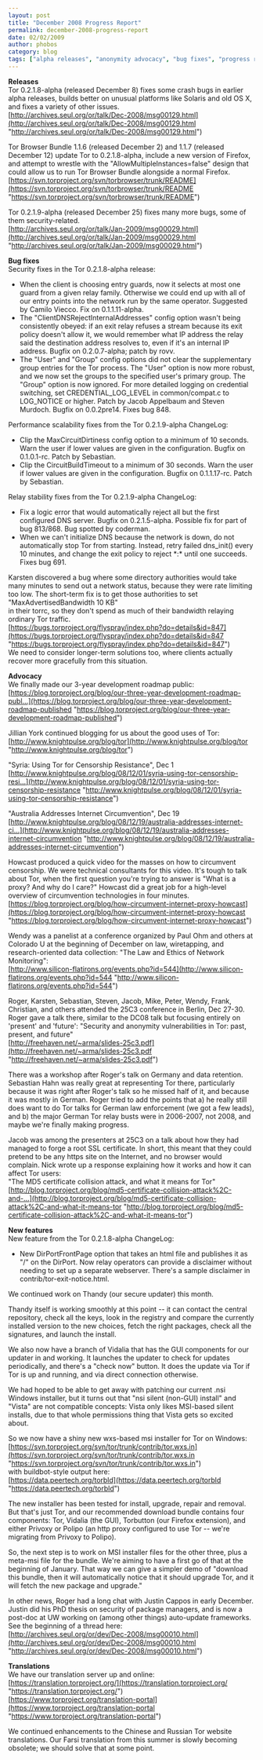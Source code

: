 ```yaml
---
layout: post
title: "December 2008 Progress Report"
permalink: december-2008-progress-report
date: 02/02/2009
author: phobos
category: blog
tags: ["alpha releases", "anonymity advocacy", "bug fixes", "progress report", "security fixes"]
---
```


 **Releases**  
Tor 0.2.1.8-alpha (released December 8) fixes some crash bugs in earlier alpha releases, builds better on unusual platforms like Solaris and old OS X, and fixes a variety of other issues.  
 [http://archives.seul.org/or/talk/Dec-2008/msg00129.html](http://archives.seul.org/or/talk/Dec-2008/msg00129.html "http://archives.seul.org/or/talk/Dec-2008/msg00129.html")

Tor Browser Bundle 1.1.6 (released December 2) and 1.1.7 (released December 12) update Tor to 0.2.1.8-alpha, include a new version of Firefox, and attempt to wrestle with the "AllowMultipleInstances=false" design that could allow us to run Tor Browser Bundle alongside a normal Firefox.  
 [https://svn.torproject.org/svn/torbrowser/trunk/README](https://svn.torproject.org/svn/torbrowser/trunk/README "https://svn.torproject.org/svn/torbrowser/trunk/README")

Tor 0.2.1.9-alpha (released December 25) fixes many more bugs, some of them security-related.  
 [http://archives.seul.org/or/talk/Jan-2009/msg00029.html](http://archives.seul.org/or/talk/Jan-2009/msg00029.html "http://archives.seul.org/or/talk/Jan-2009/msg00029.html")

**Bug fixes**  
Security fixes in the Tor 0.2.1.8-alpha release:  
 - When the client is choosing entry guards, now it selects at most one guard from a given relay family. Otherwise we could end up with all of our entry points into the network run by the same operator. Suggested by Camilo Viecco. Fix on 0.1.1.11-alpha.  
 - The "ClientDNSRejectInternalAddresses" config option wasn't being consistently obeyed: if an exit relay refuses a stream because its exit policy doesn't allow it, we would remember what IP address the relay said the destination address resolves to, even if it's an internal IP address. Bugfix on 0.2.0.7-alpha; patch by rovv.  
 - The "User" and "Group" config options did not clear the supplementary group entries for the Tor process. The "User" option is now more robust, and we now set the groups to the specified user's primary group. The "Group" option is now ignored. For more detailed logging on credential switching, set CREDENTIAL\_LOG\_LEVEL in common/compat.c to LOG\_NOTICE or higher. Patch by Jacob Appelbaum and Steven Murdoch. Bugfix on 0.0.2pre14. Fixes bug 848.

Performance scalability fixes from the Tor 0.2.1.9-alpha ChangeLog:  
 - Clip the MaxCircuitDirtiness config option to a minimum of 10 seconds. Warn the user if lower values are given in the configuration. Bugfix on 0.1.0.1-rc. Patch by Sebastian.  
 - Clip the CircuitBuildTimeout to a minimum of 30 seconds. Warn the user if lower values are given in the configuration. Bugfix on 0.1.1.17-rc. Patch by Sebastian.

Relay stability fixes from the Tor 0.2.1.9-alpha ChangeLog:  
 - Fix a logic error that would automatically reject all but the first configured DNS server. Bugfix on 0.2.1.5-alpha. Possible fix for part of bug 813/868. Bug spotted by coderman.  
 - When we can't initialize DNS because the network is down, do not automatically stop Tor from starting. Instead, retry failed dns\_init() every 10 minutes, and change the exit policy to reject \*:\* until one succeeds. Fixes bug 691.

Karsten discovered a bug where some directory authorities would take many minutes to send out a network status, because they were rate limiting too low. The short-term fix is to get those authorities to set  
 "MaxAdvertisedBandwidth 10 KB"  
in their torrc, so they don't spend as much of their bandwidth relaying ordinary Tor traffic.  
 [https://bugs.torproject.org/flyspray/index.php?do=details&id=847](https://bugs.torproject.org/flyspray/index.php?do=details&id=847 "https://bugs.torproject.org/flyspray/index.php?do=details&id=847")  
We need to consider longer-term solutions too, where clients actually recover more gracefully from this situation.

**Advocacy**  
We finally made our 3-year development roadmap public:  
 [https://blog.torproject.org/blog/our-three-year-development-roadmap-publ...](https://blog.torproject.org/blog/our-three-year-development-roadmap-published "https://blog.torproject.org/blog/our-three-year-development-roadmap-published")

Jillian York continued blogging for us about the good uses of Tor:  
 [http://www.knightpulse.org/blog/tor](http://www.knightpulse.org/blog/tor "http://www.knightpulse.org/blog/tor")

"Syria: Using Tor for Censorship Resistance", Dec 1  
 [http://www.knightpulse.org/blog/08/12/01/syria-using-tor-censorship-resi...](http://www.knightpulse.org/blog/08/12/01/syria-using-tor-censorship-resistance "http://www.knightpulse.org/blog/08/12/01/syria-using-tor-censorship-resistance")

"Australia Addresses Internet Circumvention", Dec 19  
 [http://www.knightpulse.org/blog/08/12/19/australia-addresses-internet-ci...](http://www.knightpulse.org/blog/08/12/19/australia-addresses-internet-circumvention "http://www.knightpulse.org/blog/08/12/19/australia-addresses-internet-circumvention")

Howcast produced a quick video for the masses on how to circumvent censorship. We were technical consultants for this video. It's tough to talk about Tor, when the first question you're trying to answer is "What is a proxy? And why do I care?" Howcast did a great job for a high-level overview of circumvention technologies in four minutes.  
 [https://blog.torproject.org/blog/how-circumvent-internet-proxy-howcast](https://blog.torproject.org/blog/how-circumvent-internet-proxy-howcast "https://blog.torproject.org/blog/how-circumvent-internet-proxy-howcast")

Wendy was a panelist at a conference organized by Paul Ohm and others at Colorado U at the beginning of December on law, wiretapping, and research-oriented data collection: "The Law and Ethics of Network Monitoring":  
 [http://www.silicon-flatirons.org/events.php?id=544](http://www.silicon-flatirons.org/events.php?id=544 "http://www.silicon-flatirons.org/events.php?id=544")

Roger, Karsten, Sebastian, Steven, Jacob, Mike, Peter, Wendy, Frank, Christian, and others attended the 25C3 conference in Berlin, Dec 27-30.  
Roger gave a talk there, similar to the DC08 talk but focusing entirely on 'present' and 'future': "Security and anonymity vulnerabilities in Tor: past, present, and future"  
 [http://freehaven.net/~arma/slides-25c3.pdf](http://freehaven.net/~arma/slides-25c3.pdf "http://freehaven.net/~arma/slides-25c3.pdf")

There was a workshop after Roger's talk on Germany and data retention. Sebastian Hahn was really great at representing Tor there, particularly because it was right after Roger's talk so he missed half of it, and because it was mostly in German. Roger tried to add the points that a) he really still does want to do Tor talks for German law enforcement (we got a few leads), and b) the major German Tor relay busts were in 2006-2007, not 2008, and maybe we're finally making progress.

Jacob was among the presenters at 25C3 on a talk about how they had managed to forge a root SSL certificate. In short, this meant that they could pretend to be any https site on the Internet, and no browser would complain. Nick wrote up a response explaining how it works and how it can affect Tor users:  
"The MD5 certificate collision attack, and what it means for Tor"  
 [http://blog.torproject.org/blog/md5-certificate-collision-attack%2C-and-...](http://blog.torproject.org/blog/md5-certificate-collision-attack%2C-and-what-it-means-tor "http://blog.torproject.org/blog/md5-certificate-collision-attack%2C-and-what-it-means-tor")

**New features**  
New feature from the Tor 0.2.1.8-alpha ChangeLog:  
 - New DirPortFrontPage option that takes an html file and publishes it as "/" on the DirPort. Now relay operators can provide a disclaimer without needing to set up a separate webserver. There's a sample disclaimer in contrib/tor-exit-notice.html.

We continued work on Thandy (our secure updater) this month.

Thandy itself is working smoothly at this point -- it can contact the central repository, check all the keys, look in the registry and compare the currently installed version to the new choices, fetch the right packages, check all the signatures, and launch the install.

We also now have a branch of Vidalia that has the GUI components for our updater in and working. It launches the updater to check for updates periodically, and there's a "check now" button. It does the update via Tor if Tor is up and running, and via direct connection otherwise.

We had hoped to be able to get away with patching our current .nsi Windows installer, but it turns out that "nsi silent (non-GUI) install" and "Vista" are not compatible concepts: Vista only likes MSI-based silent installs, due to that whole permissions thing that Vista gets so excited about.

So we now have a shiny new wxs-based msi installer for Tor on Windows:  
 [https://svn.torproject.org/svn/tor/trunk/contrib/tor.wxs.in](https://svn.torproject.org/svn/tor/trunk/contrib/tor.wxs.in "https://svn.torproject.org/svn/tor/trunk/contrib/tor.wxs.in")  
with buildbot-style output here:  
 [https://data.peertech.org/torbld](https://data.peertech.org/torbld "https://data.peertech.org/torbld")

The new installer has been tested for install, upgrade, repair and removal. But that's just Tor, and our recommended download bundle contains four components: Tor, Vidalia (the GUI), Torbutton (our Firefox extension), and either Privoxy or Polipo (an http proxy configured to use Tor -- we're migrating from Privoxy to Polipo).

So, the next step is to work on MSI installer files for the other three, plus a meta-msi file for the bundle. We're aiming to have a first go of that at the beginning of January. That way we can give a simpler demo of "download this bundle, then it will automatically notice that it should upgrade Tor, and it will fetch the new package and upgrade."

In other news, Roger had a long chat with Justin Cappos in early December. Justin did his PhD thesis on security of package managers, and is now a post-doc at UW working on (among other things) auto-update frameworks. See the beginning of a thread here:  
 [http://archives.seul.org/or/dev/Dec-2008/msg00010.html](http://archives.seul.org/or/dev/Dec-2008/msg00010.html "http://archives.seul.org/or/dev/Dec-2008/msg00010.html")

**Translations**  
We have our translation server up and online:  
 [https://translation.torproject.org/](https://translation.torproject.org/ "https://translation.torproject.org/")  
 [https://www.torproject.org/translation-portal](https://www.torproject.org/translation-portal "https://www.torproject.org/translation-portal")

We continued enhancements to the Chinese and Russian Tor website translations. Our Farsi translation from this summer is slowly becoming obsolete; we should solve that at some point.

